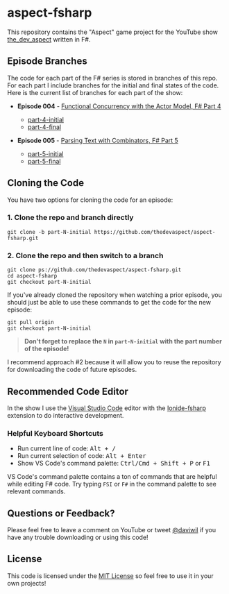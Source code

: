 # aspect-fsharp

This repository contains the "Aspect" game project for the YouTube show
[the_dev_aspect](https://youtube.com/channel/UCAiiOTio8Yu69c3XnR7nQBQ) written in F#.

## Episode Branches

The code for each part of the F# series is stored in branches of this repo.
For each part I include branches for the initial and final states of the
code.  Here is the current list of branches for each part of the show:

- **Episode 004** - [Functional Concurrency with the Actor Model, F# Part 4](https://www.youtube.com/watch?v=AMjcjXIMzmA)
  - [part-4-initial](https://github.com/thedevaspect/aspect-fsharp/tree/part-4-initial)
  - [part-4-final](https://github.com/thedevaspect/aspect-fsharp/tree/part-4-final)

- **Episode 005** - [Parsing Text with Combinators, F# Part 5](https://youtu.be/ARJB8eDyxrg)
  - [part-5-initial](https://github.com/thedevaspect/aspect-fsharp/tree/part-5-initial)
  - [part-5-final](https://github.com/thedevaspect/aspect-fsharp/tree/part-5-final)

## Cloning the Code

You have two options for cloning the code for an episode:

### 1. Clone the repo and branch directly

```
git clone -b part-N-initial https://github.com/thedevaspect/aspect-fsharp.git
```

### 2. Clone the repo and then switch to a branch

```
git clone ps://github.com/thedevaspect/aspect-fsharp.git
cd aspect-fsharp
git checkout part-N-initial
```

If you've already cloned the repository when watching a prior episode, you should
just be able to use these commands to get the code for the new episode:

```
git pull origin
git checkout part-N-initial
```

> **Don't forget to replace the `N` in `part-N-initial` with the part number
>  of the episode!**

I recommend approach #2 because it will allow you to reuse the repository for
downloading the code of future episodes.

## Recommended Code Editor

In the show I use the [Visual Studio Code](http://code.visualstudio.com) editor with
the [Ionide-fsharp](https://marketplace.visualstudio.com/items?itemName=Ionide.Ionide-fsharp)
extension to do interactive development.

### Helpful Keyboard Shortcuts

- Run current line of code: <kbd>Alt + /</kbd>
- Run current selection of code: <kbd>Alt + Enter</kbd>
- Show VS Code's command palette: <kbd>Ctrl/Cmd + Shift + P</kbd> or <kbd>F1</kbd>

VS Code's command palette contains a ton of commands that are helpful while editing
F# code.  Try typing `FSI` or `F#` in the command palette to see relevant commands.

## Questions or Feedback?

Please feel free to leave a comment on YouTube or tweet [@daviwil](https://twitter.com/daviwil) if you have
any trouble downloading or using this code!

## License

This code is licensed under the [MIT License](https://github.com/thedevaspect/aspect-fsharp/blob/master/LICENSE)
so feel free to use it in your own projects!
